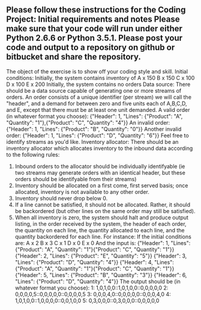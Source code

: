 Please follow these instructions for the Coding Project:
Initial requirements and notes
Please make sure that your code will run under either Python 2.6.6 or Python 3.5.1.
Please post your code and output to a repository on github or bitbucket and share the repository.
------------------------------------------------------
The object of the exercise is to show off your coding style and skill.
Initial conditions:
Initially, the system contains inventory of
A x 150
B x 150
C x 100
D x 100
E x 200
Initially, the system contains no orders
Data source:
There should be a data source capable of generating one or more streams of orders.
An order consists of a unique identifier (per stream) we will call the "header", and a demand for between zero and five units each of A,B,C,D, and E, except that there must be at least one unit demanded.
A valid order (in whatever format you choose): {"Header": 1, "Lines": {"Product": "A", "Quantity": "1"},{"Product": "C", "Quantity": "4"}}
An invalid order: {"Header": 1, "Lines": {"Product": "B", "Quantity": "0"}}
Another invalid order: {"Header": 1, "Lines": {"Product": "D", "Quantity": "6"}}
Feel free to identify streams as you'd like.
Inventory allocator:
There should be an inventory allocator which allocates inventory to the inbound data according to the following rules:
1) Inbound orders to the allocator should be individually identifyable (ie two streams may generate orders with an identical header, but these orders should be identifyable from their streams)
2) Inventory should be allocated on a first come, first served basis; once allocated, inventory is not available to any other order.
3) Inventory should never drop below 0.
4) If a line cannot be satisfied, it should not be allocated. Rather, it should be backordered (but other lines on the same order may still be satisfied).
5) When all inventory is zero, the system should halt and produce output listing, in the order received by the system, the header of each order, the quantity on each line, the quantity allocated to each line, and the quantity backordered for each line.
For instance:
If the initial conditions are:
A x 2
B x 3
C x 1
D x 0
E x 0
And the input is:
{"Header": 1, "Lines": {"Product": "A", "Quantity": "1"}{"Product": "C", "Quantity": "1"}}
{"Header": 2, "Lines": {"Product": "E", "Quantity": "5"}}
{"Header": 3, "Lines": {"Product": "D", "Quantity": "4"}}
{"Header": 4, "Lines": {"Product": "A", "Quantity": "1"}{"Product": "C", "Quantity": "1"}}
{"Header": 5, "Lines": {"Product": "B", "Quantity": "3"}}
{"Header": 6, "Lines": {"Product": "D", "Quantity": "4"}}
The output should be (in whatever format you choose):
1: 1,0,1,0,0::1,0,1,0,0::0,0,0,0,0
2: 0,0,0,0,5::0,0,0,0,0::0,0,0,0,5
3: 0,0,0,4,0::0,0,0,0,0::0,0,0,4,0
4: 1,0,1,0,0::1,0,0,0,0::0,0,1,0,0
5: 0,3,0,0,0::0,3,0,0,0::0,0,0,0,0

